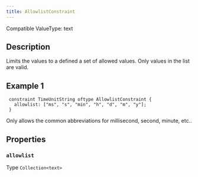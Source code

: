 ```yaml
---
title: AllowlistConstraint
---
```


<!-- Do NOT change this document as it is auto-generated from the language server -->

Compatible ValueType: text

## Description

Limits the values to a defined a set of allowed values. Only values in the list are valid.

## Example 1

```jayvee
 constraint TimeUnitString oftype AllowlistConstraint {
   allowlist: ["ms", "s", "min", "h", "d", "m", "y"];
 }
```

Only allows the common abbreviations for millisecond, second, minute, etc..

## Properties

### `allowlist`

Type `Collection<text>`
